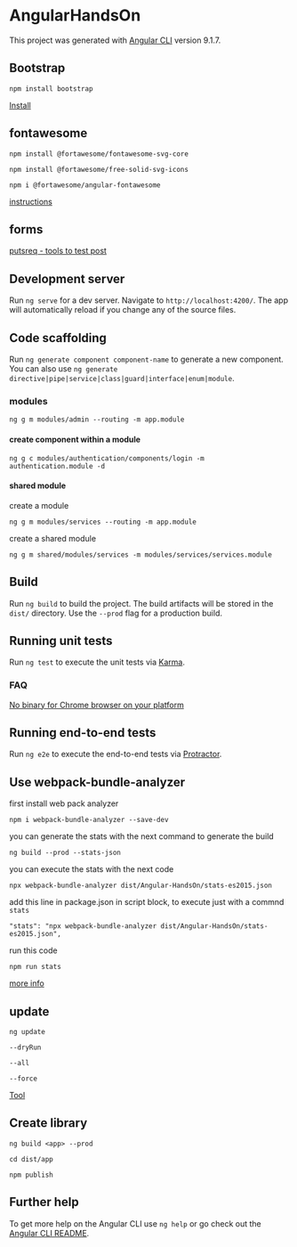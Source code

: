 # AngularHandsOn

This project was generated with [Angular CLI](https://github.com/angular/angular-cli) version 9.1.7.

## Bootstrap

`npm install bootstrap`

[Install](https://getbootstrap.com/docs/4.5/getting-started/download/#npm)

## fontawesome

`npm install @fortawesome/fontawesome-svg-core`

`npm install @fortawesome/free-solid-svg-icons`

`npm i @fortawesome/angular-fontawesome`

[instructions](https://github.com/FortAwesome/angular-fontawesome)

## forms

[putsreq - tools to test post](https://putsreq.com/8EaANchgi4aU0V704UOV/inspect)

## Development server

Run `ng serve` for a dev server. Navigate to `http://localhost:4200/`. The app will automatically reload if you change any of the source files.

## Code scaffolding

Run `ng generate component component-name` to generate a new component. You can also use `ng generate directive|pipe|service|class|guard|interface|enum|module`.

### modules

`ng g m modules/admin --routing -m app.module`

#### create component within a module

`ng g c modules/authentication/components/login -m authentication.module -d`

#### shared module

create a module

`ng g m modules/services --routing -m app.module`

create a shared module

`ng g m shared/modules/services -m modules/services/services.module`

## Build

Run `ng build` to build the project. The build artifacts will be stored in the `dist/` directory. Use the `--prod` flag for a production build.

## Running unit tests

Run `ng test` to execute the unit tests via [Karma](https://karma-runner.github.io).

### FAQ

[No binary for Chrome browser on your platform](https://developerslogblog.wordpress.com/2019/03/19/how-to-fix-no-binary-for-chrome-browser-on-your-platform/)

## Running end-to-end tests

Run `ng e2e` to execute the end-to-end tests via [Protractor](http://www.protractortest.org/).

## Use webpack-bundle-analyzer

first install web pack analyzer

`npm i webpack-bundle-analyzer --save-dev`

you can generate the stats with the next command to generate the build

`ng build --prod --stats-json`

you can execute the stats with the next code

`npx webpack-bundle-analyzer dist/Angular-HandsOn/stats-es2015.json`

add this line in package.json in script block, to execute just with a commnd `stats`

`"stats": "npx webpack-bundle-analyzer dist/Angular-HandsOn/stats-es2015.json",`

run this code

`npm run stats`

[more info](https://www.digitalocean.com/community/tutorials/angular-bundle-size)

## update

`ng update`

`--dryRun`

`--all`

`--force`

[Tool](https://update.angular.io/)

## Create library

`ng build <app> --prod`

`cd dist/app`

`npm publish`

## Further help

To get more help on the Angular CLI use `ng help` or go check out the [Angular CLI README](https://github.com/angular/angular-cli/blob/master/README.md).

